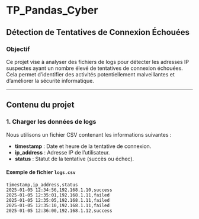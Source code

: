 # TP_Pandas_Cyber
## Détection de Tentatives de Connexion Échouées

### Objectif
Ce projet vise à analyser des fichiers de logs pour détecter les adresses IP suspectes ayant un nombre élevé de tentatives de connexion échouées. Cela permet d’identifier des activités potentiellement malveillantes et d’améliorer la sécurité informatique.

---

## Contenu du projet

### 1. Charger les données de logs
Nous utilisons un fichier CSV contenant les informations suivantes :
- **timestamp** : Date et heure de la tentative de connexion.
- **ip_address** : Adresse IP de l’utilisateur.
- **status** : Statut de la tentative (succès ou échec).

#### Exemple de fichier `logs.csv`
```csv
timestamp,ip_address,status
2025-01-05 12:34:56,192.168.1.10,success
2025-01-05 12:35:01,192.168.1.11,failed
2025-01-05 12:35:05,192.168.1.11,failed
2025-01-05 12:35:10,192.168.1.11,failed
2025-01-05 12:36:00,192.168.1.12,success

